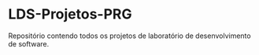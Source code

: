 # LDS-Projetos-PRG
Repositório contendo todos os projetos de laboratório de desenvolvimento de software.
